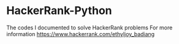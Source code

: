 # HackerRank-Python
The codes I documented to solve HackerRank problems
For more information https://www.hackerrank.com/ethyljoy_badiang
